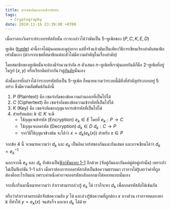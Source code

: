 ```yaml
---
title: ธรรมชาติของการเข้ารหัสลับ
tags:
  - Cryptography
date: 2010-11-16 23:39:00 +0700
---
```


เมื่อเราลองวิเคราะห์ระบบรหัสลับนั้น เราจะกล่าวได้ว่ามันเป็น 5-ทูเพิลของ $(P, C, K, E, D)$

ทูเพิล ([tuple][]) คำนี้อาจไม่คุ้นเคยและดูยุ่งยาก แต่ที่จริงแล้วมันเป็นเพียงวิธีการเขียนเรียงลำดับสมาชิกเท่านั้นเอง (ต่างจากเซตที่สมาชิกแต่ละตัวไม่มีความสำคัญในเรื่องลำดับ)

โดยสมาชิกของทูเพิลนั้นจะต้องมีจำนวนจำกัด $n$ ตัวเสมอ $n$-ทูเพิลที่เราคุ้นเคยกันดีก็คือ 2-ทูเพิลที่อยู่ในรูป $(x, y)$ หรือเรียกติดปากกันว่า[คู่อันดับ][ordered pair]นั่นเอง

ดังนั้นการที่กล่าวได้ว่าระบบรหัสลับเป็น 5-ทูเพิล ก็หมายความว่าระบบนี้มีสิ่งที่สำคัญประกอบอยู่ 5 อย่าง ซึ่งมีความสัมพันธ์กันดังนี้

1. $P$ (Plaintext) คือ เซตจำกัดของข้อความอ่านออกที่เป็นไปได้
2. $C$ (Ciphertext) คือ เซตจำกัดของข้อความเข้ารหัสที่เป็นไปได้
3. $K$ (Key) คือ เซตจำกัดของกุญแจการเข้ารหัสที่เป็นไปได้
4. สำหรับแต่ละ $k \in K$ จะมี
   - ใช้กุญแจเข้ารหัส (Encryption) $e_k \in E$ โดยที่ $e_k: P \to C$ 
   - ใช้กุญแจถอดรหัส (Decryption) $d_k \in D$ $d_k: C \to P$
   - จากวิธีใช้กุญแจข้างต้น จะได้ว่า $x = d_k(e_k(x))$ สำหรับ $x \in P$

จากข้อ 4 นี้ จะหมายความว่า $d_k$ และ $e_k$ เป็นอินเวอร์สของกันและกันเสมอ และอาจเขียนได้ว่า $d_k = e_k^{-1}$

นอกจากนี้ $e_k$ และ $d_k$ ยังต้องเป็น[ฟังก์ชันแบบ 1-1][1-1 function] อีกด้วย (จับคู่กันและกันแค่คู่ต่อคู่เท่านั้น) เพราะถ้าไม่เป็นฟังก์ชัน 1-1 แล้ว เมื่อเราต้องการถอดรหัสกลับเป็นข้อความธรรมดา เราอาจไม่รู้เลยว่าคำที่ถูกต้องคืออะไรกันแน่ เพราะคำหนึ่งคำอาจถอดรหัสกลับออกมาได้หลายแบบนั่นเอง

จากที่เกริ่นมานี้หมายความว่า ถ้าเราสามารถล่วงรู้ $e_k$ ได้ เราก็จะหา $d_k$ เพื่อถอดรหัสลับได้เช่นกัน

หรือว่าถ้าเราสามารถดักจับข้อความลับ $y$ ได้ และล่วงรู้ข้อความที่ถูกต้อง $x$ บางส่วน เราอาจทดลองหา $k$ ที่ทำให้ $y = e_k(x)$ จนสำเร็จ และหา $d_k$ ได้ด้วย


[tuple]: //en.wikipedia.org/wiki/Tuple
[ordered pair]: //en.wikipedia.org/wiki/Ordered_pair
[1-1 function]: //en.wikipedia.org/wiki/Injective_function

